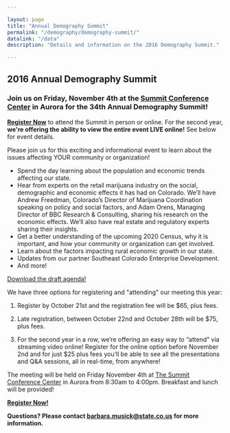 ```yaml
---

layout: page
title: "Annual Demography Summit"
permalink: "/demography/demography-summit/"
datalink: "/data"
description: "Details and information on the 2016 Demography Summit."

---
```


## 2016 Annual Demography Summit

### Join us on Friday, November 4th at the [Summit Conference Center](https://www.google.com/maps/place/The+Summit+Conference+%26+Event+Center/@39.7226338,-104.8210968,15z/data=!4m2!3m1!1s0x0:0x8f2a489b7d121816?sa=X&ved=0ahUKEwi7ltqWg7XPAhVB1GMKHdIVC5gQ_BIIgQEwDQ) in Aurora for the 34th Annual Demography Summit!


[**Register Now**](https://www.eventbrite.com/e/2016-annual-demography-summit-tickets-28259294310) to attend the Summit in person or online. For the second year, **we're offering the ability to view the entire event LIVE online!** See below for event details. 

Please join us for this exciting and informational event to learn about the issues affecting YOUR community or organization!


* Spend the day learning about the population and economic trends affecting our state.
* Hear from experts on the retail marijuana industry on the social, demographic and economic effects it has had on Colorado. We’ll have Andrew Freedman, Colorado’s Director of Marijuana Coordination speaking on policy and social factors, and Adam Orens, Managing Director of BBC Research & Consulting, sharing his research on the economic effects. We’ll also have real estate and regulatory experts sharing their insights. 
* Get a better understanding of the upcoming 2020 Census, why it is important, and how your community or organization can get involved.
* Learn about the factors impacting rural economic growth in our state.
* Updates from our partner Southeast Colorado Enterprise Development.
* And more!

[Download the draft agenda!](https://drive.google.com/uc?export=download&id=0ByjImPUKASTTS01TemlEZDk5RG8) 

We have three options for registering and "attending" our meeting this year: 


1.  Register by October 21st and the registration fee will be $65, plus fees.

2.  Late registration, between October 22nd and October 28th will be $75, plus fees.

3.  For the second year in a row, we’re offering an easy way to “attend” via streaming video online! Register for the online option before November 2nd and for just $25 plus fees you’ll be able to see all the presentations and Q&A sessions, all in real-time, from anywhere!


The meeting will be held on Friday November 4th at [The Summit Conference Center](https://www.google.com/maps/place/The+Summit+Conference+%26+Event+Center/@39.7226338,-104.8210968,15z/data=!4m2!3m1!1s0x0:0x8f2a489b7d121816?sa=X&ved=0ahUKEwi7ltqWg7XPAhVB1GMKHdIVC5gQ_BIIgQEwDQ) in Aurora from 8:30am to 4:00pm. Breakfast and lunch will be provided! 

[**Register Now!**](https://www.eventbrite.com/e/2016-annual-demography-summit-tickets-28259294310)

**Questions? Please contact [barbara.musick@state.co.us](mailto:barbara.musick@state.co.us) for more information.**

